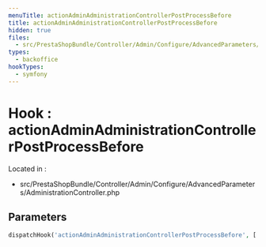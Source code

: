 ```yaml
---
menuTitle: actionAdminAdministrationControllerPostProcessBefore
title: actionAdminAdministrationControllerPostProcessBefore
hidden: true
files:
  - src/PrestaShopBundle/Controller/Admin/Configure/AdvancedParameters/AdministrationController.php
types:
  - backoffice
hookTypes:
  - symfony
---
```


# Hook : actionAdminAdministrationControllerPostProcessBefore

Located in :

  - src/PrestaShopBundle/Controller/Admin/Configure/AdvancedParameters/AdministrationController.php

## Parameters

```php
dispatchHook('actionAdminAdministrationControllerPostProcessBefore', ['controller' => $this]);
```